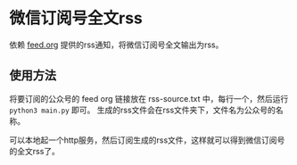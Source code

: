 # 微信订阅号全文rss

依赖 [feed.org](https://feeddd.org) 提供的rss通知，将微信订阅号全文输出为rss。

## 使用方法
将要订阅的公众号的 feed org 链接放在 rss-source.txt 中，每行一个，然后运行 `python3 main.py` 即可。
生成的rss文件会在rss文件夹下，文件名为公众号的名称。

可以本地起一个http服务，然后订阅生成的rss文件，这样就可以得到微信订阅号的全文rss了。